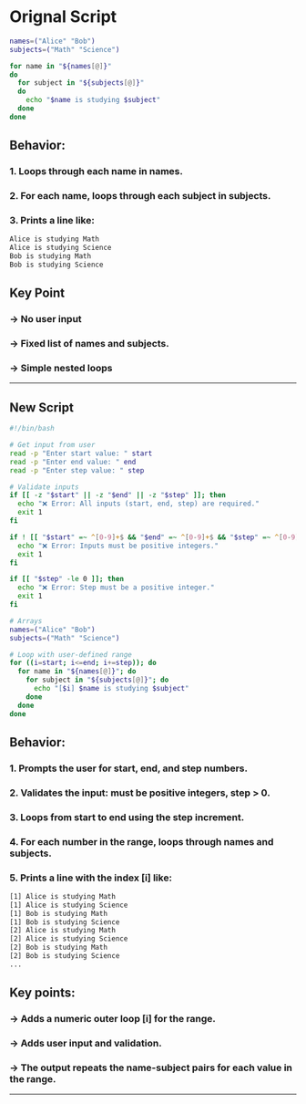 # Orignal Script 
```bash
names=("Alice" "Bob")
subjects=("Math" "Science")

for name in "${names[@]}"
do
  for subject in "${subjects[@]}"
  do
    echo "$name is studying $subject"
  done
done
```
## Behavior:
### 1. Loops through each name in names.
### 2. For each name, loops through each subject in subjects.
### 3. Prints a line like:
```bash 
Alice is studying Math
Alice is studying Science
Bob is studying Math
Bob is studying Science
```
## Key Point
### -> No user input
### -> Fixed list of names and subjects.
### -> Simple nested loops
---
## New Script
``` bash
#!/bin/bash

# Get input from user
read -p "Enter start value: " start
read -p "Enter end value: " end
read -p "Enter step value: " step

# Validate inputs
if [[ -z "$start" || -z "$end" || -z "$step" ]]; then
  echo "❌ Error: All inputs (start, end, step) are required."
  exit 1
fi

if ! [[ "$start" =~ ^[0-9]+$ && "$end" =~ ^[0-9]+$ && "$step" =~ ^[0-9]+$ ]]; then
  echo "❌ Error: Inputs must be positive integers."
  exit 1
fi

if [[ "$step" -le 0 ]]; then
  echo "❌ Error: Step must be a positive integer."
  exit 1
fi

# Arrays
names=("Alice" "Bob")
subjects=("Math" "Science")

# Loop with user-defined range
for ((i=start; i<=end; i+=step)); do
  for name in "${names[@]}"; do
    for subject in "${subjects[@]}"; do
      echo "[$i] $name is studying $subject"
    done
  done
done
```
## Behavior:
### 1. Prompts the user for start, end, and step numbers.
### 2. Validates the input: must be positive integers, step > 0.
### 3. Loops from start to end using the step increment.
### 4. For each number in the range, loops through names and subjects.
### 5. Prints a line with the index [i] like:

```bash
[1] Alice is studying Math
[1] Alice is studying Science
[1] Bob is studying Math
[1] Bob is studying Science
[2] Alice is studying Math
[2] Alice is studying Science
[2] Bob is studying Math
[2] Bob is studying Science
...
```
## Key points:
### -> Adds a numeric outer loop [i] for the range.
### -> Adds user input and validation.
### -> The output repeats the name-subject pairs for each value in the range.
---
